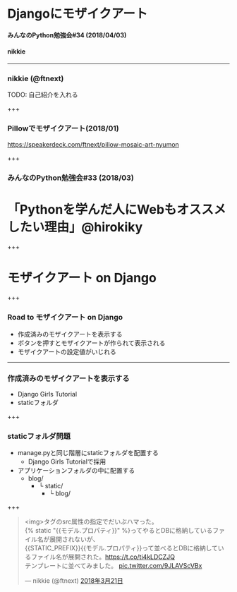 # Djangoにモザイクアート
#### みんなのPython勉強会#34 (2018/04/03)
#### nikkie

---

### nikkie (@ftnext)

TODO: 自己紹介を入れる

+++

### Pillowでモザイクアート(2018/01)

https://speakerdeck.com/ftnext/pillow-mosaic-art-nyumon

+++

### みんなのPython勉強会#33 (2018/03)

# 「Pythonを学んだ人にWebもオススメしたい理由」@hirokiky

+++

# モザイクアート on Django

+++

### Road to モザイクアート on Django

- 作成済みのモザイクアートを表示する
- ボタンを押すとモザイクアートが作られて表示される
- モザイクアートの設定値がいじれる

---

### 作成済みのモザイクアートを表示する

- Django Girls Tutorial
- staticフォルダ

+++

### staticフォルダ問題

- manage.pyと同じ階層にstaticフォルダを配置する
  - Django Girls Tutorialで採用
- アプリケーションフォルダの中に配置する
  - blog/
    - └ static/
        - └ blog/

+++

<blockquote class="twitter-tweet" data-lang="ja"><p lang="ja" dir="ltr">&lt;img&gt;タグのsrc属性の指定でだいぶハマった。<br>{% static &quot;{{モデル.プロパティ}}&quot; %}ってやるとDBに格納しているファイル名が展開されないが、<br>{{STATIC_PREFIX}}{{モデル.プロパティ}}って並べるとDBに格納しているファイル名が展開された。<a href="https://t.co/ti4kLDCZJQ">https://t.co/ti4kLDCZJQ</a><br>テンプレートに並べてみました。 <a href="https://t.co/9JLAVScVBx">pic.twitter.com/9JLAVScVBx</a></p>&mdash; nikkie (@ftnext) <a href="https://twitter.com/ftnext/status/976480577388883968?ref_src=twsrc%5Etfw">2018年3月21日</a></blockquote>
<script async src="https://platform.twitter.com/widgets.js" charset="utf-8"></script>
